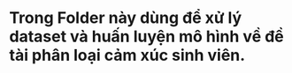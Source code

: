 # Trong Folder này dùng để  xử lý dataset và huấn luyện mô hình về đề tài phân loại cảm xúc sinh viên.

